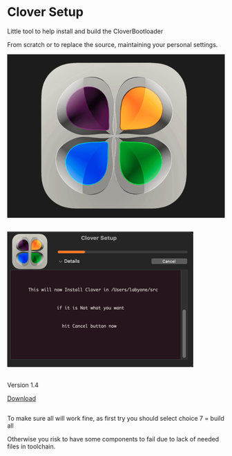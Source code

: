 # Clover Setup
Little tool to help install and build the CloverBootloader

From scratch or to replace the source, maintaining your personal settings.

![img src](Image1.png)
##

![img src](image3.png)
##
Version 1.4 

[Download](https://github.com/LAbyOne/Clover-Builder/raw/main/Clover_Setup.dmg)
##
To make sure all will work fine, as first try you should select choice 7 = build all

Otherwise you risk to have some components to fail due to lack of needed files in toolchain.
##
